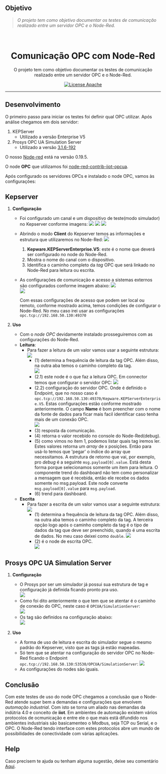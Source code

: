 
## Objetivo

> *O projeto tem como objetivo documentar os testes de comunicação realizado entre um servidor OPC e o Node-Red.*



<h1 align="center">
<br>
Comunicação OPC com Node-Red
</h1>

<p align="center">O projeto tem como objetivo documentar os testes de comunicação realizado entre um servidor OPC e o Node-Red.</p>

<p align="center">
  <a href="https://www.apache.org/licenses/LICENSE-2.0">
    <img src="https://img.shields.io/badge/apache-2.0-blue" alt="License Apache">
  </a>
</p>
<hr />

## Desenvolvimento

O primeiro passo para iniciar os testes foi definir qual OPC utilizar. Após análise chegamos em dois servidor:

1. KEPServer
	+ Utilizado a versão Enterprise V5
2. Prosys OPC UA Simulation Server
	+ Utilizado a versão [3.1.6-192](https://downloads.prosysopc.com/opc-ua-simulation-server-downloads.php)
	
O nosso [Node-red](https://nodered.org/) está na versão 0.19.5.

O node **OPC** que utilizamos foi [node-red-contrib-iiot-opcua](https://flows.nodered.org/node/node-red-contrib-iiot-opcua).

Após configurado os servidores OPCs e instalado o node OPC, vamos às configurações:

## Kepserver

1. **Configuração**
	+ Foi configurado um canal e um dispositivo de teste(modo simulador) no Kepserver conforme imagens:
		<img src="https://github.com/dedynobre/comunicacao-opc-com-node-red/blob/master/images/nodered-opc-03.jpg"/>
		<img src="https://github.com/dedynobre/comunicacao-opc-com-node-red/blob/master/images/nodered-opc-04.jpg"/>
		<img src="https://github.com/dedynobre/comunicacao-opc-com-node-red/blob/master/images/nodered-opc-05.jpg"/>
	+ Abrindo o modo **Client** do Kepserver temos as informações e estrutura que utilizaremos no Node-Red:
		<img src="https://github.com/dedynobre/comunicacao-opc-com-node-red/blob/master/images/nodered-opc-06.jpg"/></br>
		1. **Kepware.KEPServerEnterprise.V5**: este é o nome que deverá ser configurado no node do Node-Red.
		2. Mostra o nome do canal com o dispositivo.
		3. Identifica o caminho completo da *tag* OPC que será linkado no Node-Red para leitura ou escrita.
	+ As configurações de comunicação e acesso a sistemas externos são configurados conforme imagem abaixo:
		<img src="https://github.com/dedynobre/comunicacao-opc-com-node-red/blob/master/images/nodered-opc-10.jpg"/></br>
		<img src="https://github.com/dedynobre/comunicacao-opc-com-node-red/blob/master/images/nodered-opc-11.jpg"/></br>
		
		Com essas configurações de acesso que podem ser local ou remoto, conforme mostrado acima, temos condições de configurar o Node-Red.
		No meu caso irei usar as configurações 	```opc.tcp://192.168.50.130:49370```
		
2. **Uso**  
	+ Com o *node OPC* devidamente instalado prosseguiremos com as configurações do Node-Red.  
	+ **Leitura**:  
		+ Para fazer a leitura de um valor vamos usar a seguinte estrutura:  
			<img src="https://github.com/dedynobre/comunicacao-opc-com-node-red/blob/master/images/nodered-opc-12.jpg"/></br>
			* (1) determina a frequência de leitura da tag OPC. Além disso, na outra aba temos o caminho completo da tag.  
				<img src="https://github.com/dedynobre/comunicacao-opc-com-node-red/blob/master/images/nodered-opc-15.jpg"/></br>
			* (2.1) este node é o que faz a leitura OPC. Em connector temos que configurar o servidor OPC:
				<img src="https://github.com/dedynobre/comunicacao-opc-com-node-red/blob/master/images/nodered-opc-18.jpg"/></br>
			* (2.2) configuração do servidor OPC. Onde é definido o Endpoint, que no nosso caso é ```opc.tcp://192.168.50.130:49370/Kepware.KEPServerEnterprise.V5```. Estas configurações estão
				conforme mostrado anteriormente. O campo **Name** é bom preencher com o nome da fonte de dados para ficar mais facil identificar caso tenha mais de um conexão OPC.  
				<img src="https://github.com/dedynobre/comunicacao-opc-com-node-red/blob/master/images/nodered-opc-17.jpg"/></br>
			* (3) resposta da comunicação.
			* (4) retorna o valor recebido no console do Node-Red(debug).
			* (5) como vimos no item 1, podemos listar quais tag iremos ler. Estes valores retorna um *array* de x posições. Então para usá-lo temos que 'pegar' o índice do array que necessitamos.
				A estrutura de retorno que vai, por exemplo, pro *debug* é a seguinte ```msg.payload[0].value```. Está desta forma porque selecionamos somente um item para leitura.
				O componente trend do dashboard não tem como personalizar a mensagem que é recebida, então ele recebe os dados somente no msg.payload. Este node converte ```msg.payload[0].value```
				para ```msg.payload```.
			* (6) trend para dashboard.
	+ **Escrita**
		+ Para fazer a escrita de um valor vamos usar a seguinte estrutura: 
			<img src="https://github.com/dedynobre/comunicacao-opc-com-node-red/blob/master/images/nodered-opc-13.jpg"/></br>
			* (1) determina a frequência de leitura da tag OPC. Além disso, na outra aba temos o caminho completo da tag. A terceira opção logo após o caminho completo da tag é o tipo de dados
				da tag que deve ser preenchido, quando é uma escrita de dados. No meu caso deixei como ```double```.
				<img src="https://github.com/dedynobre/comunicacao-opc-com-node-red/blob/master/images/nodered-opc-15.jpg"/></br>  
			* (2) é o node de escrita OPC.  
				<img src="https://github.com/dedynobre/comunicacao-opc-com-node-red/blob/master/images/nodered-opc-19.jpg"/></br>
				
## Prosys OPC UA Simulation Server

1. **Configuração**
	+ O Prosys por ser um simulador já possui sua estrutura de tag e configuração já definida ficando pronto pra uso.  
		<img src="https://github.com/dedynobre/comunicacao-opc-com-node-red/blob/master/images/nodered-opc-07.jpg"/></br>
	+ Como foi dito anteriormente o que tem que se atentar é o caminho de conexão do OPC, neste caso é ```OPCUA/SimulationServer```:  
		<img src="https://github.com/dedynobre/comunicacao-opc-com-node-red/blob/master/images/nodered-opc-08.jpg"/></br>
	+ Os tag são definidos na configuração abaixo:  
		<img src="https://github.com/dedynobre/comunicacao-opc-com-node-red/blob/master/images/nodered-opc-09.jpg"/></br>
		
2. **Uso**
	+ A forma de uso de leitura e escrita do simulador segue o mesmo padrão do Kepserver, visto que as tags já estão mapeadas.
	+ Só tem que se atentar na configuração do servidor OPC no Node-Red ficando o Endpoint ```opc.tcp://192.168.50.130:53530/OPCUA/SimulationServer```:
		<img src="https://github.com/dedynobre/comunicacao-opc-com-node-red/blob/master/images/nodered-opc-20.jpg"/></br>  
	+ As configurações do nodes são iguais.
	
## Conclusão

Com este testes de uso do node OPC chegamos a conclusão que o Node-Red atende super bem a demandas e configurações que envolvem *automação industrial*. Com isto se torna um aliado nas demandas
da indútria 4.0 e conceito de **iiot**.
Em ambientes de automação existem vários protocolos de ocmunicação e entre ele o que mais estã difundido nos ambientes industriais são basicamenteo o Modbus, seja TCP ou Serial, e o OPC. O Node-Red
tendo interface com estes protocolos abre um mundo de possibilidades de conectividade com várias aplicações.


## Help

Caso precisem te ajuda ou tenham alguma sugestão, deixe seu comentário [Aqui](https://github.com/dedynobre/comunicacao-opc-com-node-red/issues).
	
	
				
					
